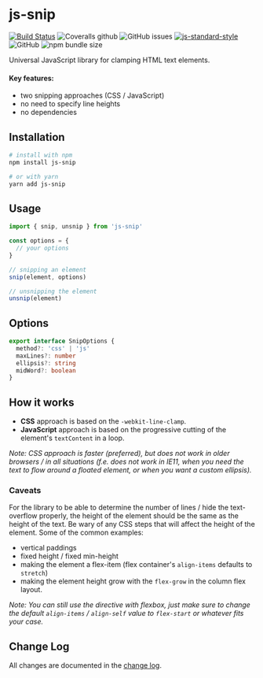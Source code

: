 # js-snip

[![Build Status](https://travis-ci.com/ajobi/js-snip.svg?branch=master)](https://travis-ci.com/ajobi/js-snip)
![Coveralls github](https://img.shields.io/coveralls/github/ajobi/js-snip)
![GitHub issues](https://img.shields.io/github/issues/ajobi/js-snip)
[![js-standard-style](https://img.shields.io/badge/code%20style-standard-brightgreen.svg)](http://standardjs.com)
![GitHub](https://img.shields.io/github/license/ajobi/js-snip)
![npm bundle size](https://img.shields.io/bundlephobia/minzip/js-snip)

Universal JavaScript library for clamping HTML text elements.

#### Key features:
* two snipping approaches (CSS / JavaScript)
* no need to specify line heights
* no dependencies

## Installation

```bash
# install with npm
npm install js-snip

# or with yarn
yarn add js-snip
```

## Usage

```typescript
import { snip, unsnip } from 'js-snip'

const options = {
  // your options
}

// snipping an element
snip(element, options)

// unsnipping the element
unsnip(element)
```

## Options

```typescript
export interface SnipOptions {
  method?: 'css' | 'js'
  maxLines?: number
  ellipsis?: string
  midWord?: boolean
}
```

## How it works

- **CSS** approach is based on the `-webkit-line-clamp`.
- **JavaScript** approach is based on the progressive cutting of the element's `textContent` in a loop.

*Note: CSS approach is faster (preferred), but does not work in older browsers / in all situations (f.e. does not work in IE11, when you need the text to flow around a floated element, or when you want a custom ellipsis).*

### Caveats

For the library to be able to determine the number of lines / hide the text-overflow properly, the height of the element should be the same as the height of the text. Be wary of any CSS steps that will affect the height of the element. Some of the common examples:
* vertical paddings
* fixed height / fixed min-height
* making the element a flex-item (flex container's `align-items` defaults to `stretch`)
* making the element height grow with the `flex-grow` in the column flex layout.

*Note: You can still use the directive with flexbox, just make sure to change the default `align-items` / `align-self` value to `flex-start` or whatever fits your case.*

## Change Log
All changes are documented in the [change log](https://github.com/ajobi/js-snip/blob/master/CHANGELOG.md).
